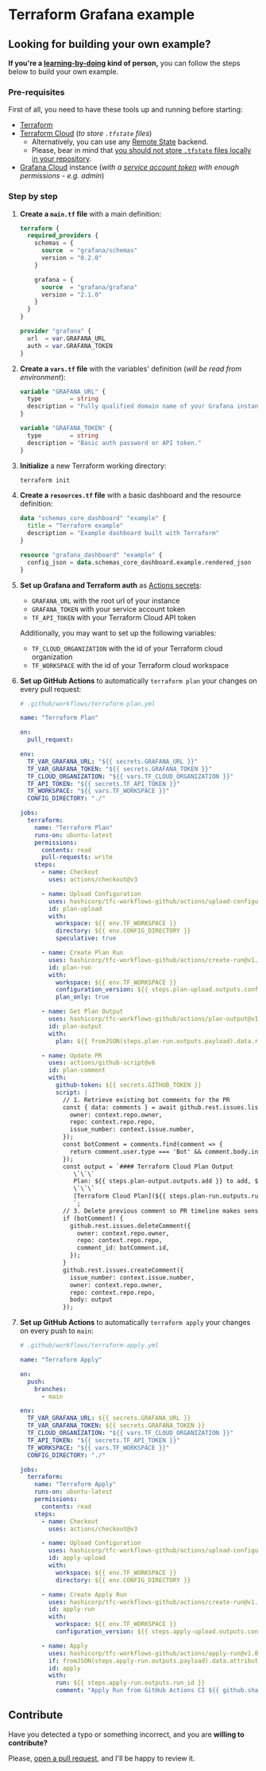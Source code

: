 # Terraform Grafana example

## Looking for building your own example?

**If you're a [learning-by-doing](https://en.wikipedia.org/wiki/Learning-by-doing) kind of person,** you can follow the steps below to build your own example.

### Pre-requisites

First of all, you need to have these tools up and running before starting:

- [Terraform](https://developer.hashicorp.com/terraform/downloads)
- [Terraform Cloud](https://developer.hashicorp.com/terraform/tutorials/automation/github-actions) (*to store `.tfstate` files*)
  - Alternatively, you can use any [Remote State](https://developer.hashicorp.com/terraform/language/state/remote) backend.
  - Please, bear in mind that [you should not store `.tfstate` files locally in your repository](https://jhooq.com/terraform-do-not-store-tfstate-in-git/).
- [Grafana Cloud](https://grafana.com/products/cloud/) instance (*with a [service account token](https://grafana.com/docs/grafana/latest/administration/service-accounts/#service-account-tokens) with enough permissions - e.g. admin*)

### Step by step

1. **Create a `main.tf` file** with a main definition:

    ```terraform
    terraform {
      required_providers {
        schemas = {
          source  = "grafana/schemas"
          version = "0.2.0"
        }

        grafana = {
          source  = "grafana/grafana"
          version = "2.1.0"
        }
      }
    }

    provider "grafana" {
      url  = var.GRAFANA_URL
      auth = var.GRAFANA_TOKEN
    }
    ```

2. **Create a `vars.tf` file** with the variables' definition (*will be read from environment*):

    ```terraform
    variable "GRAFANA_URL" {
      type        = string
      description = "Fully qualified domain name of your Grafana instance."
    }

    variable "GRAFANA_TOKEN" {
      type        = string
      description = "Basic auth password or API token."
    }
    ```

3. **Initialize** a new Terraform working directory:

    ```sh
    terraform init
    ```

4. **Create a `resources.tf` file** with a basic dashboard and the resource definition:

    ```terraform
    data "schemas_core_dashboard" "example" {
      title = "Terraform example"
      description = "Example dashboard built with Terraform"
    }

    resource "grafana_dashboard" "example" {
      config_json = data.schemas_core_dashboard.example.rendered_json
    }
    ```

5. **Set up Grafana and Terraform auth** as [Actions secrets](https://docs.github.com/en/actions/security-guides/encrypted-secrets):

   - `GRAFANA_URL` with the root url of your instance
   - `GRAFANA_TOKEN` with your service account token
   - `TF_API_TOKEN` with your Terraform Cloud API token

   Additionally, you may want to set up the following variables:

   - `TF_CLOUD_ORGANIZATION` with the id of your Terraform cloud organization
   - `TF_WORKSPACE` with the id of your Terraform cloud workspace

6. **Set up GitHub Actions** to automatically `terraform plan` your changes on every pull request:

    ```yaml
    # .github/workflows/terraform-plan.yml

    name: "Terraform Plan"

    on:
      pull_request:

    env:
      TF_VAR_GRAFANA_URL: "${{ secrets.GRAFANA_URL }}"
      TF_VAR_GRAFANA_TOKEN: "${{ secrets.GRAFANA_TOKEN }}"
      TF_CLOUD_ORGANIZATION: "${{ vars.TF_CLOUD_ORGANIZATION }}"
      TF_API_TOKEN: "${{ secrets.TF_API_TOKEN }}"
      TF_WORKSPACE: "${{ vars.TF_WORKSPACE }}"
      CONFIG_DIRECTORY: "./"

    jobs:
      terraform:
        name: "Terraform Plan"
        runs-on: ubuntu-latest
        permissions:
          contents: read
          pull-requests: write
        steps:
          - name: Checkout
            uses: actions/checkout@v3

          - name: Upload Configuration
            uses: hashicorp/tfc-workflows-github/actions/upload-configuration@v1.0.0
            id: plan-upload
            with:
              workspace: ${{ env.TF_WORKSPACE }}
              directory: ${{ env.CONFIG_DIRECTORY }}
              speculative: true

          - name: Create Plan Run
            uses: hashicorp/tfc-workflows-github/actions/create-run@v1.0.0
            id: plan-run
            with:
              workspace: ${{ env.TF_WORKSPACE }}
              configuration_version: ${{ steps.plan-upload.outputs.configuration_version_id }}
              plan_only: true

          - name: Get Plan Output
            uses: hashicorp/tfc-workflows-github/actions/plan-output@v1.0.0
            id: plan-output
            with:
              plan: ${{ fromJSON(steps.plan-run.outputs.payload).data.relationships.plan.data.id }}

          - name: Update PR
            uses: actions/github-script@v6
            id: plan-comment
            with:
              github-token: ${{ secrets.GITHUB_TOKEN }}
              script: |
                // 1. Retrieve existing bot comments for the PR
                const { data: comments } = await github.rest.issues.listComments({
                  owner: context.repo.owner,
                  repo: context.repo.repo,
                  issue_number: context.issue.number,
                });
                const botComment = comments.find(comment => {
                  return comment.user.type === 'Bot' && comment.body.includes('Terraform Cloud Plan Output')
                });
                const output = `#### Terraform Cloud Plan Output
                   \`\`\`
                   Plan: ${{ steps.plan-output.outputs.add }} to add, ${{ steps.plan-output.outputs.change }} to change, ${{ steps.plan-output.outputs.destroy }} to destroy.
                   \`\`\`
                   [Terraform Cloud Plan](${{ steps.plan-run.outputs.run_link }})
                   `;
                // 3. Delete previous comment so PR timeline makes sense
                if (botComment) {
                  github.rest.issues.deleteComment({
                    owner: context.repo.owner,
                    repo: context.repo.repo,
                    comment_id: botComment.id,
                  });
                }
                github.rest.issues.createComment({
                  issue_number: context.issue.number,
                  owner: context.repo.owner,
                  repo: context.repo.repo,
                  body: output
                });
    ```

7. **Set up GitHub Actions** to automatically `terraform apply` your changes on every push to `main`:

    ```yaml
    # .github/workflows/terraform-apply.yml

    name: "Terraform Apply"

    on:
      push:
        branches:
          - main

    env:
      TF_VAR_GRAFANA_URL: ${{ secrets.GRAFANA_URL }}
      TF_VAR_GRAFANA_TOKEN: ${{ secrets.GRAFANA_TOKEN }}
      TF_CLOUD_ORGANIZATION: "${{ vars.TF_CLOUD_ORGANIZATION }}"
      TF_API_TOKEN: "${{ secrets.TF_API_TOKEN }}"
      TF_WORKSPACE: "${{ vars.TF_WORKSPACE }}"
      CONFIG_DIRECTORY: "./"

    jobs:
      terraform:
        name: "Terraform Apply"
        runs-on: ubuntu-latest
        permissions:
          contents: read
        steps:
          - name: Checkout
            uses: actions/checkout@v3

          - name: Upload Configuration
            uses: hashicorp/tfc-workflows-github/actions/upload-configuration@v1.0.0
            id: apply-upload
            with:
              workspace: ${{ env.TF_WORKSPACE }}
              directory: ${{ env.CONFIG_DIRECTORY }}

          - name: Create Apply Run
            uses: hashicorp/tfc-workflows-github/actions/create-run@v1.0.0
            id: apply-run
            with:
              workspace: ${{ env.TF_WORKSPACE }}
              configuration_version: ${{ steps.apply-upload.outputs.configuration_version_id }}

          - name: Apply
            uses: hashicorp/tfc-workflows-github/actions/apply-run@v1.0.0
            if: fromJSON(steps.apply-run.outputs.payload).data.attributes.actions.IsConfirmable
            id: apply
            with:
              run: ${{ steps.apply-run.outputs.run_id }}
              comment: "Apply Run from GitHub Actions CI ${{ github.sha }}"
    ```

## Contribute

Have you detected a typo or something incorrect, and you are **willing to contribute?**

Please, [open a pull request](https://github.com/joanlopez/terraform-grafana-example/compare), and I'll be happy to review it.